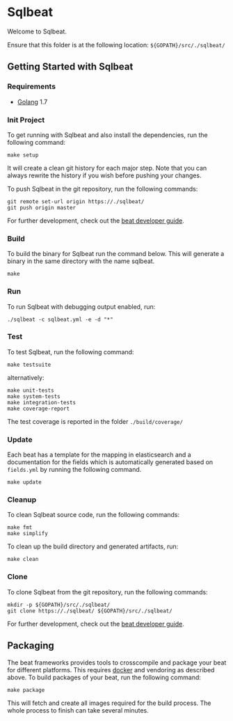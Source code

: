 # Sqlbeat

Welcome to Sqlbeat.

Ensure that this folder is at the following location:
`${GOPATH}/src/./sqlbeat/`

## Getting Started with Sqlbeat

### Requirements

* [Golang](https://golang.org/dl/) 1.7

### Init Project
To get running with Sqlbeat and also install the
dependencies, run the following command:

```
make setup
```

It will create a clean git history for each major step. Note that you can always rewrite the history if you wish before pushing your changes.

To push Sqlbeat in the git repository, run the following commands:

```
git remote set-url origin https://./sqlbeat/
git push origin master
```

For further development, check out the [beat developer guide](https://www.elastic.co/guide/en/beats/libbeat/current/new-beat.html).

### Build

To build the binary for Sqlbeat run the command below. This will generate a binary
in the same directory with the name sqlbeat.

```
make
```


### Run

To run Sqlbeat with debugging output enabled, run:

```
./sqlbeat -c sqlbeat.yml -e -d "*"
```


### Test

To test Sqlbeat, run the following command:

```
make testsuite
```

alternatively:
```
make unit-tests
make system-tests
make integration-tests
make coverage-report
```

The test coverage is reported in the folder `./build/coverage/`

### Update

Each beat has a template for the mapping in elasticsearch and a documentation for the fields
which is automatically generated based on `fields.yml` by running the following command.

```
make update
```


### Cleanup

To clean  Sqlbeat source code, run the following commands:

```
make fmt
make simplify
```

To clean up the build directory and generated artifacts, run:

```
make clean
```


### Clone

To clone Sqlbeat from the git repository, run the following commands:

```
mkdir -p ${GOPATH}/src/./sqlbeat/
git clone https://./sqlbeat/ ${GOPATH}/src/./sqlbeat/
```


For further development, check out the [beat developer guide](https://www.elastic.co/guide/en/beats/libbeat/current/new-beat.html).


## Packaging

The beat frameworks provides tools to crosscompile and package your beat for different platforms. This requires [docker](https://www.docker.com/) and vendoring as described above. To build packages of your beat, run the following command:

```
make package
```

This will fetch and create all images required for the build process. The whole process to finish can take several minutes.

